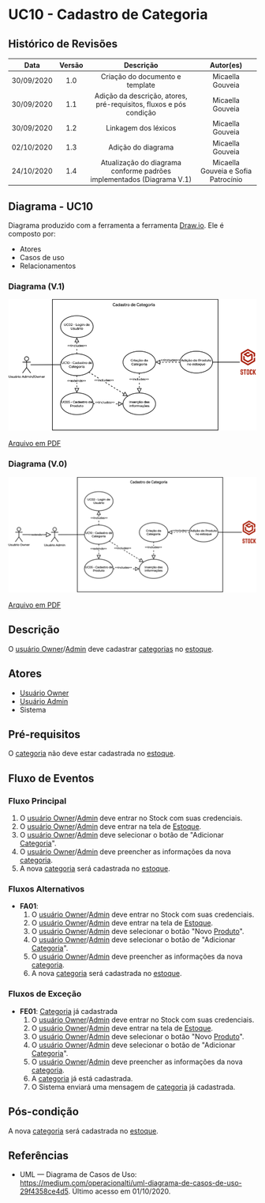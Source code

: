 # UC10 - Cadastro de Categoria

## Histórico de Revisões

| Data | Versão | Descrição | Autor(es) |
|:----:|:------:|:---------:|:---------:|
| 30/09/2020 | 1.0 | Criação do documento e template | Micaella Gouveia |
| 30/09/2020 | 1.1 | Adição da descrição, atores, pré-requisitos, fluxos e pós condição | Micaella Gouveia |
| 30/09/2020 | 1.2 | Linkagem dos léxicos | Micaella Gouveia |
| 02/10/2020 | 1.3 | Adição do diagrama | Micaella Gouveia |
| 24/10/2020 | 1.4 | Atualização do diagrama conforme padrões implementados (Diagrama V.1)| Micaella Gouveia e Sofia Patrocínio|

## Diagrama - UC10
Diagrama produzido com a ferramenta a ferramenta [Draw.io](https://app.diagrams.net/). Ele é composto por:
* Atores
* Casos de uso
* Relacionamentos

### Diagrama (V.1)
![caso 10](../../../assets/diagramas/casosUso/v1/caso10V1.png)

<a href="https://unbarqdsw.github.io/2020.1_G12_Stock/assets/pdf/diagramas/casosUso/v1/caso10V1.pdf">Arquivo em PDF</a>

### Diagrama (V.0)
![caso 10](../../../assets/diagramas/casosUso/caso10.png)

<a href="https://unbarqdsw.github.io/2020.1_G12_Stock/assets/pdf/diagramas/casosUso/caso10.pdf">Arquivo em PDF</a>

## Descrição
O [usuário Owner](Modeling/objeto?id=Owner)/[Admin](Modeling/objeto?id=Admin) deve cadastrar [categorias](Modeling/objeto?id=Tag) no [estoque](Modeling/objeto?id=Estoque).

## Atores
* [Usuário Owner](Modeling/objeto?id=Owner)
* [Usuário Admin](Modeling/objeto?id=Admin)
* Sistema

## Pré-requisitos
O [categoria](Modeling/objeto?id=Tag) não deve estar cadastrada no [estoque](Modeling/objeto?id=Estoque).

## Fluxo de Eventos
### Fluxo Principal
1. O [usuário Owner](Modeling/objeto?id=Owner)/[Admin](Modeling/objeto?id=Admin) deve entrar no Stock com suas credenciais.
2. O [usuário Owner](Modeling/objeto?id=Owner)/[Admin](Modeling/objeto?id=Admin) deve entrar na tela de [Estoque](Modeling/objeto?id=Estoque).
3. O [usuário Owner](Modeling/objeto?id=Owner)/[Admin](Modeling/objeto?id=Admin) deve selecionar o botão de "Adicionar [Categoria](Modeling/objeto?id=Tag)".
4. O [usuário Owner](Modeling/objeto?id=Owner)/[Admin](Modeling/objeto?id=Admin) deve preencher as informações da nova [categoria](Modeling/objeto?id=Tag).
5. A nova [categoria](Modeling/objeto?id=Tag) será cadastrada no [estoque](Modeling/objeto?id=Estoque).

### Fluxos Alternativos
* **FA01**:
    1. O [usuário Owner](Modeling/objeto?id=Owner)/[Admin](Modeling/objeto?id=Admin) deve entrar no Stock com suas credenciais.
    2. O [usuário Owner](Modeling/objeto?id=Owner)/[Admin](Modeling/objeto?id=Admin) deve entrar na tela de [Estoque](Modeling/objeto?id=Estoque).
    3. O [usuário Owner](Modeling/objeto?id=Owner)/[Admin](Modeling/objeto?id=Admin) deve selecionar o botão "Novo [Produto](Modeling/objeto?id=Produto)".
    4. O [usuário Owner](Modeling/objeto?id=Owner)/[Admin](Modeling/objeto?id=Admin) deve selecionar o botão de "Adicionar [Categoria](Modeling/objeto?id=Tag)".
    5. O [usuário Owner](Modeling/objeto?id=Owner)/[Admin](Modeling/objeto?id=Admin) deve preencher as informações da nova [categoria](Modeling/objeto?id=Tag).
    6. A nova [categoria](Modeling/objeto?id=Tag) será cadastrada no [estoque](Modeling/objeto?id=Estoque).

### Fluxos de Exceção
* **FE01**: [Categoria](Modeling/objeto?id=Tag) já cadastrada
    1. O [usuário Owner](Modeling/objeto?id=Owner)/[Admin](Modeling/objeto?id=Admin) deve entrar no Stock com suas credenciais.
    2. O [usuário Owner](Modeling/objeto?id=Owner)/[Admin](Modeling/objeto?id=Admin) deve entrar na tela de [Estoque](Modeling/objeto?id=Estoque).
    3. O [usuário Owner](Modeling/objeto?id=Owner)/[Admin](Modeling/objeto?id=Admin) deve selecionar o botão "Novo [Produto](Modeling/objeto?id=Produto)".
    4. O [usuário Owner](Modeling/objeto?id=Owner)/[Admin](Modeling/objeto?id=Admin) deve selecionar o botão de "Adicionar [Categoria](Modeling/objeto?id=Tag)".
    5. O [usuário Owner](Modeling/objeto?id=Owner)/[Admin](Modeling/objeto?id=Admin) deve preencher as informações da nova [categoria](Modeling/objeto?id=Tag).
    5. A [categoria](Modeling/objeto?id=Tag) já está cadastrada.
    6. O Sistema enviará uma mensagem de [categoria](Modeling/objeto?id=Tag) já cadastrada.

## Pós-condição
 A nova [categoria](Modeling/objeto?id=Tag) será cadastrada no [estoque](Modeling/objeto?id=Estoque).

## Referências
* UML — Diagrama de Casos de Uso: <https://medium.com/operacionalti/uml-diagrama-de-casos-de-uso-29f4358ce4d5>. Último acesso em 01/10/2020.
